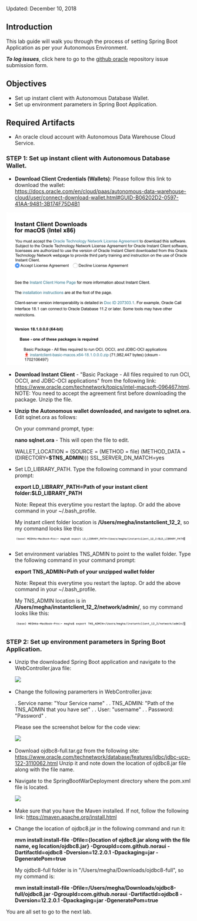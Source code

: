 Updated: December 10, 2018

## Introduction

This lab guide will walk you through the process of setting Spring Boot Application as per your Autonomous Environment. 

**_To log issues_**, click here to go to the [github oracle](https://github.com/oracle/learning-library/issues/new) repository issue submission form.

## Objectives

- Set up instant client with Autonomous Database Wallet.
- Set up environment parameters in Spring Boot Application. 

## Required Artifacts

- An oracle cloud account with Autonomous Data Warehouse Cloud Service.

### **STEP 1**: Set up instant client with Autonomous Database Wallet.  

- **Download Client Credentials (Wallets)**: Please follow this link to download the wallet: https://docs.oracle.com/en/cloud/paas/autonomous-data-warehouse-cloud/user/connect-download-wallet.html#GUID-B06202D2-0597-41AA-9481-3B174F75D4B1

 ![](images/ic.png)
 
- **Download Instant Client** - "Basic Package - All files required to run OCI, OCCI, and JDBC-OCI applications" from the following link: https://www.oracle.com/technetwork/topics/intel-macsoft-096467.html. 
NOTE: You need to accept the agreement first before downloading the package.  Unzip the file.

- **Unzip the Autonomous wallet downloaded, and navigate to sqlnet.ora.** 
  Edit sqlnet.ora as follows:

  On your command prompt, type: 
  
    **nano sqlnet.ora** - This will open the file to edit. 

    WALLET_LOCATION = (SOURCE = (METHOD = file) (METHOD_DATA = (DIRECTORY=**$TNS_ADMIN**)))
    SSL_SERVER_DN_MATCH=yes
    
- Set LD_LIBRARY_PATH. Type the following command in your command prompt:
    
    **export LD_LIBRARY_PATH=Path of your instant client folder:$LD_LIBRARY_PATH**
    
    Note: Repeat this everytime you restart the laptop. Or add the above command in your ~/.bash_profile.
    
    My instant client folder location is  **/Users/megha/instantclient_12_2**, so my command looks like this: 
    
     ![](images/ld.png)
    
- Set environment variables TNS_ADMIN to point to the wallet folder. Type the following command in your command prompt:
    
    **export TNS_ADMIN=Path of your unzipped wallet folder**

    Note: Repeat this everytime you restart the laptop. Or add the above command in your ~/.bash_profile.
    
    My TNS_ADMIN location is in **/Users/megha/instantclient_12_2/network/admin/**, so my command looks like this: 

    ![](images/tns.png)

### **STEP 2**: Set up environment parameters in Spring Boot Application. 

- Unzip the downloaded Spring Boot application and navigate to the WebController.java file:

    ![](images/SpringbootWebApp/webcontroller.png)

- Change the following paramerters in WebController.java:

    . Service name: "Your Service name" . 
    . TNS_ADMIN: "Path of the TNS_ADMIN that you have set" . 
    . User: "username" . 
    . Password: "Password" . 
    
    Please see the screenshot below for the code view:
    
    ![](images/SpringbootWebApp/parameters.png)

- Download ojdbc8-full.tar.gz from the following site: https://www.oracle.com/technetwork/database/features/jdbc/jdbc-ucp-122-3110062.html
  Unzip it and note down the location of ojdbc8.jar file along with the file name.
  
- Navigate to the SpringBootWarDeployment directory where the pom.xml file is located.

    ![](images/SpringbootWebApp/apploc.png)

- Make sure that you have the Maven installed. If not, follow the following link:
  https://maven.apache.org/install.html
  
- Change the location of ojdbc8.jar in the following command and run it:

  **mvn install:install-file -Dfile={location of ojdbc8.jar along with the file name, eg location/ojdbc8.jar} -DgroupId=com.github.noraui -DartifactId=ojdbc8 -Dversion=12.2.0.1 -Dpackaging=jar -DgeneratePom=true**
  
  My ojdbc8-full folder is in "/Users/megha/Downloads/ojdbc8-full", so my command is:
  
  **mvn install:install-file -Dfile=/Users/megha/Downloads/ojdbc8-full/ojdbc8.jar -DgroupId=com.github.noraui -DartifactId=ojdbc8 -Dversion=12.2.0.1 -Dpackaging=jar -DgeneratePom=true**

You are all set to go to the next lab.
